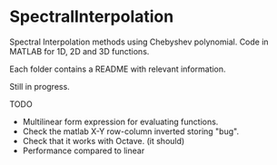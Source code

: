 # SpectralInterpolation
Spectral Interpolation methods using Chebyshev polynomial. Code in MATLAB for 1D, 2D and 3D functions.

Each folder contains a README with relevant information.

Still in progress.

TODO

- Multilinear form expression for evaluating functions.
- Check the matlab X-Y row-column inverted storing "bug".
- Check that it works with Octave. (it should)
- Performance compared to linear
